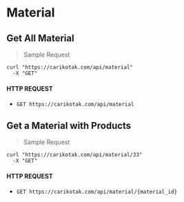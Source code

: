 # Material

## Get All Material

> Sample Request

```shell
curl "https://carikotak.com/api/material"
  -X "GET"
```

#### HTTP REQUEST
- `GET https://carikotak.com/api/material`

## Get a Material with Products

> Sample Request

```shell
curl "https://carikotak.com/api/material/33"
  -X "GET"
```

#### HTTP REQUEST
- `GET https://carikotak.com/api/material/{material_id}`